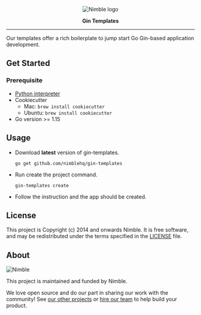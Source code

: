 <p align="center">
  <img alt="Nimble logo" src="https://assets.nimblehq.co/logo/light/logo-light-text-320.png" />
</p>

<p align="center">
  <strong>Gin Templates</strong>
</p>

---

Our templates offer a rich boilerplate to jump start Go Gin-based application development.

## Get Started

### Prerequisite 
- [Python interpreter](https://docs.python.org/3/using/index.html)
- Cookiecutter
  - Mac: `brew install cookiecutter`
  - Ubuntu: `brew install cookiecutter`
- Go version >= 1.15

## Usage
- Download **latest** version of gin-templates.
  ```
  go get github.com/nimblehq/gin-templates
  ```

- Run create the project command.
  ```
  gin-templates create
  ```

- Follow the instruction and the app should be created.
## License

This project is Copyright (c) 2014 and onwards Nimble. It is free software,
and may be redistributed under the terms specified in the [LICENSE] file.

[LICENSE]: /LICENSE

## About

![Nimble](https://assets.nimblehq.co/logo/dark/logo-dark-text-160.png)

This project is maintained and funded by Nimble.

We love open source and do our part in sharing our work with the community!
See [our other projects][community] or [hire our team][hire] to help build your product.

[community]: https://github.com/nimblehq
[hire]: https://nimblehq.co/
